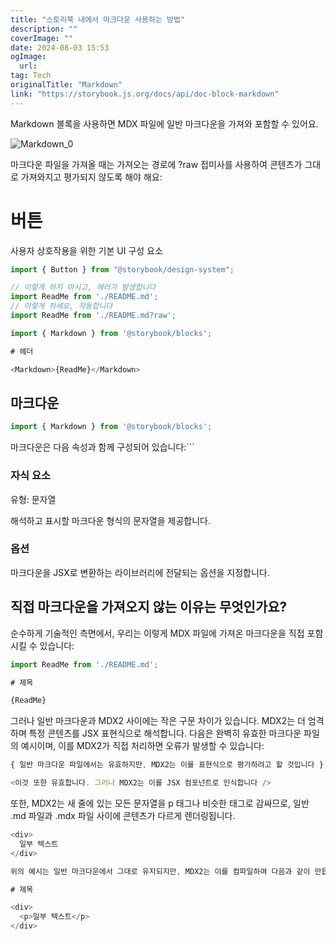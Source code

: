 ```yaml
---
title: "스토리북 내에서 마크다운 사용하는 방법"
description: ""
coverImage: ""
date: 2024-08-03 15:53
ogImage: 
  url: 
tag: Tech
originalTitle: "Markdown"
link: "https://storybook.js.org/docs/api/doc-block-markdown"
---
```





Markdown 블록을 사용하면 MDX 파일에 일반 마크다운을 가져와 포함할 수 있어요.

![Markdown_0](/assets/img/Markdown_0.png)

마크다운 파일을 가져올 때는 가져오는 경로에 ?raw 접미사를 사용하여 콘텐츠가 그대로 가져와지고 평가되지 않도록 해야 해요:

# 버튼

사용자 상호작용을 위한 기본 UI 구성 요소

```js
import { Button } from "@storybook/design-system";
```



```js
// 이렇게 하지 마시고, 에러가 발생합니다
import ReadMe from './README.md';
// 이렇게 하세요, 작동합니다
import ReadMe from './README.md?raw';

import { Markdown } from '@storybook/blocks';

# 헤더

<Markdown>{ReadMe}</Markdown>
```

## 마크다운

```js
import { Markdown } from '@storybook/blocks';
```

마크다운은 다음 속성과 함께 구성되어 있습니다:```



### 자식 요소

유형: 문자열

해석하고 표시할 마크다운 형식의 문자열을 제공합니다.

### 옵션



마크다운을 JSX로 변환하는 라이브러리에 전달되는 옵션을 지정합니다.

## 직접 마크다운을 가져오지 않는 이유는 무엇인가요?

순수하게 기술적인 측면에서, 우리는 이렇게 MDX 파일에 가져온 마크다운을 직접 포함시킬 수 있습니다:

```js
import ReadMe from './README.md';

# 제목

{ReadMe}
```



그러나 일반 마크다운과 MDX2 사이에는 작은 구문 차이가 있습니다. MDX2는 더 엄격하며 특정 콘텐츠를 JSX 표현식으로 해석합니다. 다음은 완벽히 유효한 마크다운 파일의 예시이며, 이를 MDX2가 직접 처리하면 오류가 발생할 수 있습니다:

```js
{ 일반 마크다운 파일에서는 유효하지만, MDX2는 이를 표현식으로 평가하려고 할 것입니다 }

<이것 또한 유효합니다. 그러나 MDX2는 이를 JSX 컴포넌트로 인식합니다 />
```

또한, MDX2는 새 줄에 있는 모든 문자열을 p 태그나 비슷한 태그로 감싸므로, 일반 .md 파일과 .mdx 파일 사이에 콘텐츠가 다르게 렌더링됩니다.

```js
<div>
  일부 텍스트
</div>

위의 예시는 일반 마크다운에서 그대로 유지되지만, MDX2는 이를 컴파일하여 다음과 같이 만듭니다:

# 제목

<div>
  <p>일부 텍스트</p>
</div>
```